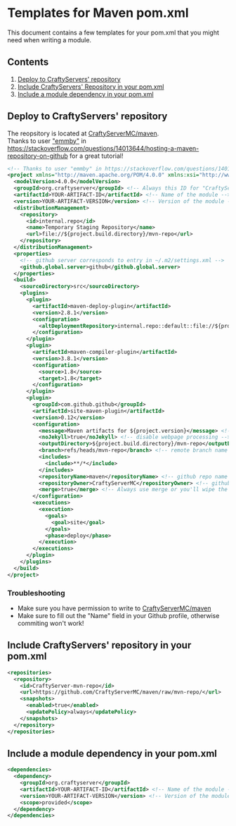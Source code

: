 # Templates for Maven pom.xml
This document contains a few templates for your pom.xml that you might need when writing a module.
## Contents
1. [Deploy to CraftyServers' repository](#deploy)
2. [Include CraftyServers' Repository in your pom.xml](#include-repo)
3. [Include a module dependency in your pom.xml](#include-dependency)
## Deploy to CraftyServers' repository<a id='deploy'></a>
The reopsitory is located at [CraftyServerMC/maven](https://github.com/CraftyServerMC/maven).  
Thanks to user ["emmby"](https://stackoverflow.com/users/82156/emmby) in https://stackoverflow.com/questions/14013644/hosting-a-maven-repository-on-github for a great tutorial!
```XML
<!-- Thanks to user "emmby" in https://stackoverflow.com/questions/14013644/hosting-a-maven-repository-on-github! -->
<project xmlns="http://maven.apache.org/POM/4.0.0" xmlns:xsi="http://www.w3.org/2001/XMLSchema-instance" xsi:schemaLocation="http://maven.apache.org/POM/4.0.0 https://maven.apache.org/xsd/maven-4.0.0.xsd">
  <modelVersion>4.0.0</modelVersion>
  <groupId>org.craftyserver</groupId> <!-- Always this ID for "CraftyServerMC" -->
  <artifactId>YOUR-ARTIFACT-ID</artifactId> <!-- Name of the module -->
  <version>YOUR-ARTIFACT-VERSION</version> <!-- Version of the module -->
  <distributionManagement>
    <repository>
      <id>internal.repo</id>
      <name>Temporary Staging Repository</name>
      <url>file://${project.build.directory}/mvn-repo</url>
    </repository>
  </distributionManagement>
  <properties>
    <!-- github server corresponds to entry in ~/.m2/settings.xml -->
    <github.global.server>github</github.global.server>
  </properties>
  <build>
    <sourceDirectory>src</sourceDirectory>
    <plugins>
      <plugin>
        <artifactId>maven-deploy-plugin</artifactId>
        <version>2.8.1</version>
        <configuration>
          <altDeploymentRepository>internal.repo::default::file://${project.build.directory}/mvn-repo</altDeploymentRepository>
        </configuration>
      </plugin>
      <plugin>
        <artifactId>maven-compiler-plugin</artifactId>
        <version>3.8.1</version>
        <configuration>
          <source>1.8</source>
          <target>1.8</target>
        </configuration>
      </plugin>
      <plugin>
        <groupId>com.github.github</groupId>
        <artifactId>site-maven-plugin</artifactId>
        <version>0.12</version>
        <configuration>
          <message>Maven artifacts for ${project.version}</message> <!-- git commit message -->
          <noJekyll>true</noJekyll> <!-- disable webpage processing -->
          <outputDirectory>${project.build.directory}/mvn-repo</outputDirectory> <!-- matches distribution management repository url above -->
          <branch>refs/heads/mvn-repo</branch> <!-- remote branch name -->
          <includes>
            <include>**/*</include>
          </includes>
          <repositoryName>maven</repositoryName> <!-- github repo name -->
          <repositoryOwner>CraftyServerMC</repositoryOwner> <!-- github username  -->
          <merge>true</merge> <!-- Always use merge or you'll wipe the entire Repository! -->
        </configuration>
        <executions>
          <execution>
            <goals>
              <goal>site</goal>
            </goals>
            <phase>deploy</phase>
          </execution>
        </executions>
      </plugin>
    </plugins>
  </build>
</project>
```
### Troubleshooting
 - Make sure you have permission to write to [CraftyServerMC/maven](https://github.com/CraftyServerMC/maven)
 - Make sure to fill out the "Name" field in your Github profile, otherwise commiting won't work!
## Include CraftyServers' repository in your pom.xml<a id='include-repo'></a>
```XML
<repositories>
  <repository>
    <id>CraftyServer-mvn-repo</id>
    <url>https://github.com/CraftyServerMC/maven/raw/mvn-repo/</url>
    <snapshots>
      <enabled>true</enabled>
      <updatePolicy>always</updatePolicy>
    </snapshots>
  </repository>
</repositories>
```
## Include a module dependency in your pom.xml<a id='include-dependency'></a>
```XML
<dependencies>
  <dependency>
    <groupId>org.craftyserver</groupId>
    <artifactId>YOUR-ARTIFACT-ID</artifactId> <!-- Name of the module -->
    <version>YOUR-ARTIFACT-VERSION</version> <!-- Version of the module -->
    <scope>provided</scope>
  </dependency>
</dependencies>
```
